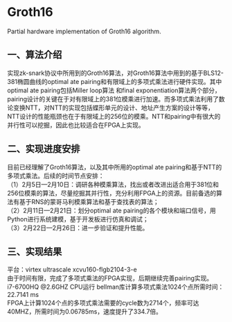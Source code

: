 # Groth16
  Partial hardware implementation of Groth16 algorithm.<br>
## 一、算法介绍<br>
  实现zk-snark协议中所用到的Groth16算法，对Groth16算法中用到的基于BLS12-381椭圆曲线的optimal ate pairing和有限域上的多项式乘法进行硬件实现。其中optimal ate pairing包括Miller loop算法
和final exponentiation算法两个部分，pairing设计的关键在于对有限域上的381位模乘进行加速。而多项式乘法利用了数论变换NTT，对NTT的实现包括蝶形单元的设计、地址产生方案的设计等等，NTT设计的性能瓶颈也在于有限域上的256位的模乘。NTT和pairing中有很大的并行性可以挖掘，因此也比较适合在FPGA上实现。
## 二、实现进度安排<br>
  目前已经理解了Groth16算法，以及其中所用的optimal ate pairing和基于NTT的多项式乘法。后续的时间节点安排：<br>
  （1）2月5日—2月10日：调研各种模乘算法，找出或者改进出适合用于381位和256位模乘的算法，尽量挖掘其并行性，充分利用FPGA上的资源。目前备选的算法有基于RNS的蒙哥马利模乘算法和基于查找表的算法；<br>
  （2）2月11日—2月21日：划分optimal ate pairing的各个模块和端口信号，用Python进行系统建模，基于开发板进行仿真和调试；<br>
  （3）2月22日—2月26日：进一步验证和提升性能。<br>
## 三、实现结果
  平台：virtex ultrascale xcvu160-flgb2104-3-e <br>
  由于时间有限，完成了多项式乘法的FPGA实现，后期继续完善pairing实现。<br>
  i7-6700HQ @2.6GHZ CPU运行 bellman库计算多项式乘法1024个点所需时间：22.7141 ms<br>
  FPGA上计算1024个点的多项式乘法需要的cycle数为2714个，频率可达40MHZ，所需时间为0.06785ms，速度提升了334.7倍。
